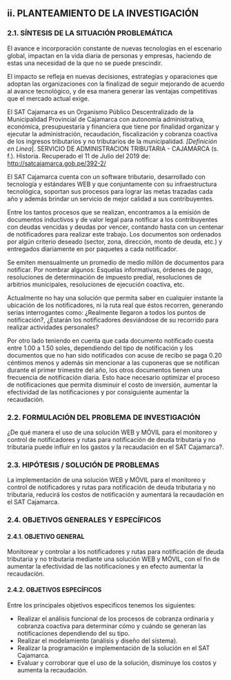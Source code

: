 ## ii. PLANTEAMIENTO DE LA INVESTIGACIÓN

### 2.1. SÍNTESIS DE LA SITUACIÓN PROBLEMÁTICA

El avance e incorporación constante de nuevas tecnologías en el escenario global, impactan en la vida diaria de personas y empresas, 
haciendo de estas una necesidad de la que no se puede prescindir.

El impacto se refleja en nuevas decisiones, estrategias y oparaciones que adoptan las organizaciones con la finalizad de seguir 
mejorando de acuerdo al avance tecnológico, y de esa manera generar las ventajas competitivas que el mercado actual exige.

El SAT Cajamarca es un Organismo Público Descentralizado de la Municipalidad Provincial de Cajamarca con autonomía administrativa, económica, presupuestaria y financiera que tiene por finalidad organizar y ejecutar la administración, recaudación, fiscalización y 
cobranza coactiva de los ingresos tributarios y no tributarios de la municipalidad. *[Definición en Linea*]. SERVICIO DE ADMINISTRACION TRIBUTARIA - CAJAMARCA (s. f.). Historia. Recuperado el 11 de Julio del 2019 de: http://satcajamarca.gob.pe/392-2/

El SAT Cajamarca cuenta con un software tributario, desarrollado con tecnología y estándares WEB y que conjuntamente con su infraestructura tecnológica, soportan sus procesos para lograr las metas trazadas cada año y además brindar un servicio de mejor calidad a sus contribuyentes.

Entre los tantos procesos que se realizan, encontramos a la emisión de documentos inductivos y de valor legal para notificar a los contribuyentes con deudas vencidas y deudas por vencer, contando hasta con un centenar de notificadores para realizar este trabajo. Los documentos son ordenados por algún criterio deseado (sector, zona, dirección, monto de deuda, etc.) y entregados diariamente en por paquetes a cada notificador.

Se emiten mensualmente un promedio de medio millón de documentos para notificar. Por nombrar algunos: Esquelas informativas, órdenes de pago, resoluciones de determinación de impuesto predial, resoluciones de arbitrios municipales, resoluciones de ejecución coactiva, etc.

Actualmente no hay una solución que permita saber en cualquier instante la ubicación de los notificadores, ni la ruta real que éstos recorren, generando serias interrogantes como: ¿Realmente llegaron a todos los puntos de notificación?, ¿Estarán los notificadores desviándose de su recorrido para realizar actividades personales?

Por otro lado teniendo en cuenta que cada documento notificado cuesta entre 1.00 a 1.50 soles, dependiendo del tipo de notificación y los documentos que no han sido notificados con acuse de recibo se paga 0.20 céntimos menos y además sin mencionar a las cuponeras que se notifican durante el primer trimestre del año, los otros documentos tienen una frecuencia de notificación diaria. Esto hace necesario optimizar el proceso de notificaciones que permita disminuir el costo de inversión, aumentar la efectividad de las notificaciones y por consiguiente aumentar la recaudación.

### 2.2. FORMULACIÓN DEL PROBLEMA DE INVESTIGACIÓN

¿De qué manera el uso de una solución WEB y MÓVIL para el monitoreo y control de notificadores y rutas para notificación de deuda tributaria y no tributaria puede influir en los gastos y la recaudación en el SAT Cajamarca?.

### 2.3. HIPÓTESIS / SOLUCIÓN DE PROBLEMAS

La implementación de una solución WEB y MÓVIL para el monitoreo y control de notificadores y rutas para notificación de deuda tributaria y no tributaria, reducirá los costos de notificación y aumentará la recaudación en el SAT Cajamarca.

### 2.4. OBJETIVOS GENERALES Y ESPECÍFICOS

#### 2.4.1. OBJETIVO GENERAL

Monitorear y controlar a los notificadores y rutas para notificación de deuda tributaria y no tributaria mediante una solución WEB y MÓVIL, con el fin de aumentar la efectividad de las notificaciones y en efecto aumentar la recaudación.

#### 2.4.2. OBJETIVOS ESPECÍFICOS

Entre los principales objetivos especificos tenemos los siguientes:
- Realizar el análisis funcional de los procesos de cobranza ordinaria y cobranza coactiva para determinar cómo y cuándo se generan las notificaciones dependiendo del su tipo.
- Realizar el modelamiento (análisis y diseño del sistema).
- Realizar la programación e implementación de la solución en el SAT Cajamarca.
- Evaluar y corroborar que el uso de la solución, disminuye los costos y aumenta la recaudación.
